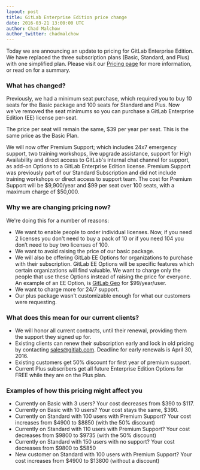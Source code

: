 ```yaml
---
layout: post
title: GitLab Enterprise Edition price change
date: 2016-03-21 13:00:00 UTC
author: Chad Malchow
author_twitter: chadmalchow
---
```


Today we are announcing an update to pricing for GitLab Enterprise Edition. We have replaced the three subscription plans (Basic, Standard, and Plus) with one simplified plan.
Please visit our [Pricing page][pricing] for more information, or read on for a summary.

<!--more-->

### What has changed?

Previously, we had a minimum seat purchase, which required you to buy
10 seats for the Basic package and 100 seats for Standard and Plus.
Now we've removed the seat minimums so you can purchase a GitLab Enterprise Edition (EE) license per-seat.

The price per seat will remain the same, $39 per year per seat.
This is the same price as the Basic Plan.

We will now offer Premium Support; which includes 24x7 emergency support, two training workshops,
live upgrade assistance, support for High Availability and direct access to GitLab's internal chat channel for support, as add-on Options to a
GitLab Enterprise Edition license. Premium Support was previously part of our Standard Subscription and did not include training workshops or direct access to support team.
The cost for Premium Support will be $9,900/year and $99 per seat over 100 seats,
with a maximum charge of $50,000.

### Why we are changing pricing now?

We're doing this for a number of reasons:

- We want to enable people to order individual licenses. Now, if you need 2 licenses
you don't need to buy a pack of 10 or if you need 104 you don’t need to buy two licenses of 100.
- We want to avoid raising the price of our basic package.
- We will also be offering GitLab EE Options for organizations to purchase with their subscription.  GitLab EE Options will be specific features which certain organizations will find valuable. We want to charge only the people that use
these Options instead of raising the price for everyone. An example of an EE Option, is [GitLab Geo](http://doc.gitlab.com/ee/administration/gitlab-geo/README.html) for $99/year/user.
- We want to charge more for 24/7 support.
- Our plus package wasn't customizable enough for what our customers were requesting.

### What does this mean for our current clients?

- We will honor all current contracts, until their renewal, providing them the support they signed up for.
- Existing clients can renew their subscription early and lock in old
pricing by contacting sales@gitlab.com.
Deadline for early renewals is April 30, 2016.
- Existing customers get 50% discount for first year of premium support.
- Current Plus subscribers get all future Enterprise Edition Options for FREE while they are on the Plus plan.

### Examples of how this pricing might affect you

- Currently on Basic with 3 users? Your cost decreases from $390 to $117.
- Currently on Basic with 10 users? Your cost stays the same, $390.
- Currently on Standard with 100 users with Premium Support? Your cost increases from $4900 to $8850 (with the 50% discount)
- Currently on Standard with 110 users with Premium Support? Your cost decreases from $9800 to $9735 (with the 50% discount)
- Currently on Standard with 150 users with no support? Your cost decreases from $9800 to $5850
- New customer on Standard with 100 users with Premium Support? Your cost increases from $4900 to $13800 (without a discount)

[pricing]: https://about.gitlab.com/pricing/

